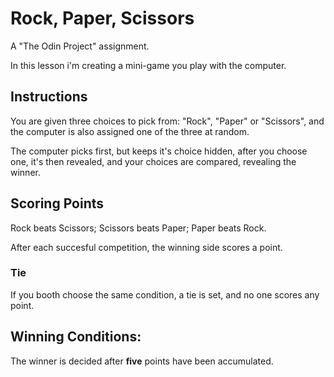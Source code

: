 # Rock, Paper, Scissors

A "The Odin Project" assignment.

In this lesson i'm creating a mini-game you play with the computer.

## Instructions
You are given three choices to pick from: "Rock", "Paper" or "Scissors", and the computer is also assigned one of the three at random.

The computer picks first, but keeps it's choice hidden, after you choose one, it's then revealed, and your choices are compared, revealing the winner.

## Scoring Points
Rock beats Scissors;
Scissors beats Paper;
Paper beats Rock.

After each succesful competition, the winning side scores a point.

### Tie
If you booth choose the same condition, a tie is set, and no one scores any point.

## Winning Conditions:
The winner is decided after **five** points have been accumulated.